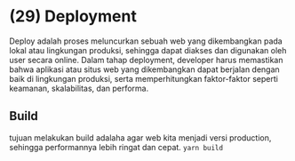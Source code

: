 # (29) Deployment #
Deploy adalah proses meluncurkan sebuah web yang dikembangkan pada lokal atau lingkungan produksi, sehingga dapat diakses dan digunakan oleh user secara online. Dalam tahap deployment, developer harus memastikan bahwa aplikasi atau situs web yang dikembangkan dapat berjalan dengan baik di lingkungan produksi, serta memperhitungkan faktor-faktor seperti keamanan, skalabilitas, dan performa.
## Build ##
tujuan melakukan build adalaha agar web kita menjadi versi production, sehingga performannya lebih ringat dan cepat.
``` yarn build ```
